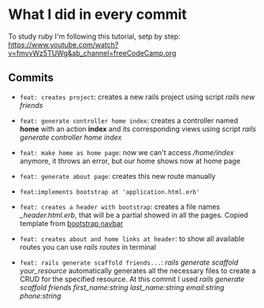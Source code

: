 # What I did in every commit
To study ruby I'm following this tutorial, setp by step:
https://www.youtube.com/watch?v=fmyvWz5TUWg&ab_channel=freeCodeCamp.org


## Commits
- `feat: creates project`: 
creates a new rails project using script <i>rails new friends</i>

- `feat: generate controller home index`: creates a controller named <b>home</b> with an action <b>index</b> and its corresponding views using script <i>rails generate controller home index</i>

- `feat: make home as home page`: now we can't access <i>/home/index</i> anymore, it throws an error, but our home shows now at home page

- `feat: generate about page`: creates this new route manually 

- `feat:implements bootstrap at 'application.html.erb'`

- `feat: creates a header with bootstrap`: creates a file names <i>_header.html.erb</i>, that will be a partial showed in all the pages. Copied template from [bootstrap navbar](https://getbootstrap.com/docs/4.5/components/navbar/)

- `feat: creates about and home links at header`: to show all available routes you can use <i>rails routes</i> in terminal

- `feat: rails generate scaffold friends...`: <i>rails generate scaffold your_resource</i> automatically generates all the necessary files to create a CRUD for the specified resource. At this commit I used <i>rails generate scaffold friends first_name:string last_name:string email:string phone:string</i>